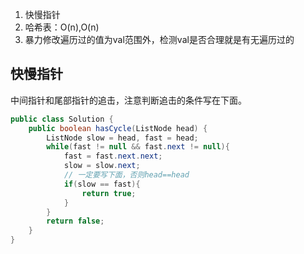1. 快慢指针
2. 哈希表：O(n),O(n)
3. 暴力修改遍历过的值为val范围外，检测val是否合理就是有无遍历过的

## 快慢指针
中间指针和尾部指针的追击，注意判断追击的条件写在下面。
```java
public class Solution {
    public boolean hasCycle(ListNode head) {
        ListNode slow = head, fast = head;
        while(fast != null && fast.next != null){
            fast = fast.next.next;
            slow = slow.next;
            // 一定要写下面，否则head==head
            if(slow == fast){
                return true;
            }
        }
        return false;
    }
}
```